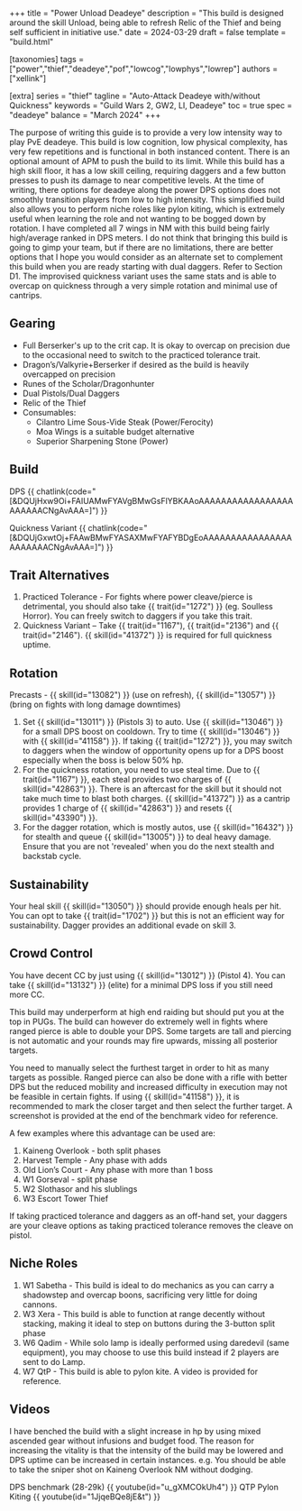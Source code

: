 +++
title = "Power Unload Deadeye"
description = "This build is designed around the skill Unload, being able to refresh Relic of the Thief and being self sufficient in initiative use."
date = 2024-03-29
draft = false
template = "build.html"

[taxonomies]
tags = ["power","thief","deadeye","pof","lowcog","lowphys","lowrep"]
authors = ["xellink"]

[extra]
series = "thief"
tagline = "Auto-Attack Deadeye with/without Quickness"
keywords = "Guild Wars 2, GW2, LI, Deadeye"
toc = true
spec = "deadeye"
balance = "March 2024"
+++

The purpose of writing this guide is to provide a very low intensity way to play PvE deadeye. This build is low cognition, low physical complexity, has very few repetitions and is functional in both instanced content. There is an optional amount of APM to push the build to its limit. While this build has a high skill floor, it has a low skill ceiling, requiring daggers and a few button presses to push its damage to near competitive levels.
At the time of writing, there options for deadeye along the power DPS options does not smoothly transition players from low to high intensity. This simplified build also allows you to perform niche roles like pylon kiting, which is extremely useful when learning the role and not wanting to be bogged down by rotation.
I have completed all 7 wings in NM with this build being fairly high/average ranked in DPS meters. I do not think that bringing this build is going to gimp your team, but if there are no limitations, there are better options that I hope you would consider as an alternate set to complement this build when you are ready starting with dual daggers. Refer to Section D1.
The improvised quickness variant uses the same stats and is able to overcap on quickness through a very simple rotation and minimal use of cantrips.

## Gearing

- Full Berserker's up to the crit cap. It is okay to overcap on precision due to the occasional need to switch to the practiced tolerance trait.
- Dragon’s/Valkyrie+Berserker if desired as the build is heavily overcapped on precision
- Runes of the Scholar/Dragonhunter
- Dual Pistols/Dual Daggers
- Relic of the Thief
- Consumables:
  - Cilantro Lime Sous-Vide Steak (Power/Ferocity)
  - Moa Wings is a suitable budget alternative
  - Superior Sharpening Stone (Power)

## Build
DPS
{{ chatlink(code="[&DQUjHxw9Oi+FAIUAMwFYAVgBMwGsFlYBKAAoAAAAAAAAAAAAAAAAAAAAAAACNgAvAAA=]") }}

Quickness Variant
{{ chatlink(code="[&DQUjGxwtOj+FAAwBMwFYASAXMwFYAFYBDgEoAAAAAAAAAAAAAAAAAAAAAAACNgAvAAA=]") }}

## Trait Alternatives
1. Practiced Tolerance - For fights where power cleave/pierce is detrimental, you should also take {{ trait(id="1272") }} (eg. Soulless Horror). You can freely switch to daggers if you take this trait.
2. Quickness Variant – Take {{ trait(id="1167"), {{ trait(id="2136") and {{ trait(id="2146"). {{ skill(id="41372") }} is required for full quickness uptime. 

## Rotation
Precasts - {{ skill(id="13082") }} (use on refresh), {{ skill(id="13057") }} (bring on fights with long damage downtimes)
1. Set {{ skill(id="13011") }} (Pistols 3) to auto. Use {{ skill(id="13046") }} for a small DPS boost on cooldown. Try to time {{ skill(id="13046") }} with {{ skill(id="41158") }}. If taking {{ trait(id="1272") }}, you may switch to daggers when the window of opportunity opens up for a DPS boost especially when the boss is below 50% hp. 
2. For the quickness rotation, you need to use steal time. Due to {{ trait(id="1167") }}, each steal provides two charges of {{ skill(id="42863") }}. There is an aftercast for the skill but it should not take much time to blast both charges. {{ skill(id="41372") }} as a cantrip provides 1 charge of {{ skill(id="42863") }} and resets {{ skill(id="43390") }}.
3. For the dagger rotation, which is mostly autos, use {{ skill(id="16432") }} for stealth and queue {{ skill(id="13005") }} to deal heavy damage. Ensure that you are not 'revealed' when you do the next stealth and backstab cycle.

## Sustainability
Your heal skill {{ skill(id="13050") }} should provide enough heals per hit. You can opt to take {{ trait(id="1702") }} but this is not an efficient way for sustainability.
Dagger provides an additional evade on skill 3.

## Crowd Control
You have decent CC by just using {{ skill(id="13012") }} (Pistol 4). You can take {{ skill(id="13132") }} (elite) for a minimal DPS loss if you still need more CC. 

This build may underperform at high end raiding but should put you at the top in PUGs. The build can however do extremely well in fights where ranged pierce is able to double your DPS. Some targets are tall and piercing is not automatic and your rounds may fire upwards, missing all posterior targets.

You need to manually select the furthest target in order to hit as many targets as possible. Ranged pierce can also be done with a rifle with better DPS but the reduced mobility and increased difficulty in execution may not be feasible in certain fights. If using {{ skill(id="41158") }}, it is recommended to mark the closer target and then select the further target. A screenshot is provided at the end of the benchmark video for reference. 

A few examples where this advantage can be used are:
1.  Kaineng Overlook - both split phases
2.  Harvest Temple - Any phase with adds
3.  Old Lion’s Court - Any phase with more than 1 boss
4.  W1 Gorseval - split phase
5.  W2 Slothasor and his slublings
6.  W3 Escort Tower Thief

If taking practiced tolerance and daggers as an off-hand set, your daggers are your cleave options as taking practiced tolerance removes the cleave on pistol.

## Niche Roles
1.  W1 Sabetha - This build is ideal to do mechanics as you can carry a shadowstep and overcap boons, sacrificing very little for doing cannons.
2.  W3 Xera - This build is able to function at range decently without stacking, making it ideal to step on buttons during the 3-button split phase
3.  W6 Qadim - While solo lamp is ideally performed using daredevil (same equipment), you may choose to use this build instead if 2 players are sent to do Lamp. 
4.  W7 QtP - This build is able to pylon kite. A video is provided for reference.

## Videos
I have benched the build with a slight increase in hp by using mixed ascended gear without infusions and budget food. The reason for increasing the vitality is that the intensity of the build may be lowered and DPS uptime can be increased in certain instances. e.g. You should be able to take the sniper shot on Kaineng Overlook NM without dodging.

DPS benchmark (28-29k)
{{ youtube(id="u_gXMCOkUh4") }}
QTP Pylon Kiting
{{ youtube(id="1JjqeBQe8jE&t") }}
